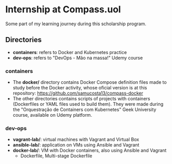 # Internship at Compass.uol
 Some part of my learning journey during this scholarship program.

## Directories
 * __containers__: refers to Docker and Kubernetes practice
 * __dev-ops__: refers to "DevOps - Mão na massa!" Udemy course

### containers
 * The __docker/__ directory contains Docker Compose definition files made to study before the Docker activity, whose oficial version is at this repository: https://github.com/samucosta13/compass-docker
 * The other directories contains scripts of projects with containers (Dockerfiles or YAML files used to build them). They were made during the "Orquestração de Containers com Kubernetes" Geek University course, available on Udemy platform.

### dev-ops
 * __vagrant-lab/__: virtual machines with Vagrant and Virtual Box
 * __ansible-lab/__: application on VMs using Ansible and Vagrant
 * __docker-lab/__: VM with Docker containers, also using Ansible and Vagrant
   * Dockerfile, Multi-stage Dockerfile

